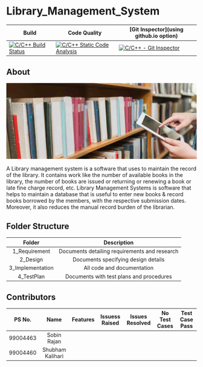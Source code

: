 # Library_Management_System

| Build | Code Quality | [Git Inspector](using github.io option) |
|-----------|------------|-------------------|
| [![C/C++ Build Status](https://github.com/99004463-SobinRajan/Library_Management_System/actions/workflows/cpp-build-status.yml/badge.svg)](https://github.com/99004463-SobinRajan/Library_Management_System/actions/workflows/cpp-build-status.yml) | [![C/C++ Static Code Analysis](https://github.com/99004463-SobinRajan/Library_Management_System/actions/workflows/cpp-static.yml/badge.svg)](https://github.com/99004463-SobinRajan/Library_Management_System/actions/workflows/cpp-static.yml) | [![C/C++ - Git Inspector](https://github.com/99004463-SobinRajan/Library_Management_System/actions/workflows/cpp-git-inspector.yml/badge.svg)](https://github.com/99004463-SobinRajan/Library_Management_System/actions/workflows/cpp-git-inspector.yml) |

## About
![logo image](library.jpg)

A Library management system is a software that uses to maintain the record of the library. It contains work like the number of available books in the library, the number of books are issued or returning or renewing a book or late fine charge record, etc. Library Management Systems is software that helps to maintain a database that is useful to enter new books & record books borrowed by the members, with the respective submission dates. Moreover, it also reduces the manual record burden of the librarian.

## Folder Structure

| Folder | Description |
|:--------:|:-------------:|
|1_Requirement|Documents detailing requirements and research|
|2_Design|Documents specifying design details|
|3_Implementation|All code and documentation|
|4_TestPlan|Documents with test plans and procedures|

## Contributors

| PS No.  |	               Name          |    	Features     	|    Issuess Raised	   |   Issues Resolved    | 	No Test Cases	| Test Case Pass |
|:-------:|:----------------------------:|:-----------------:|:--------------------:|:--------------------:|:--------------:|:--------------:|
| 99004463 | Sobin Rajan | |  | | | |
| 99004460 | Shubham Kalihari | |  |  | | |
